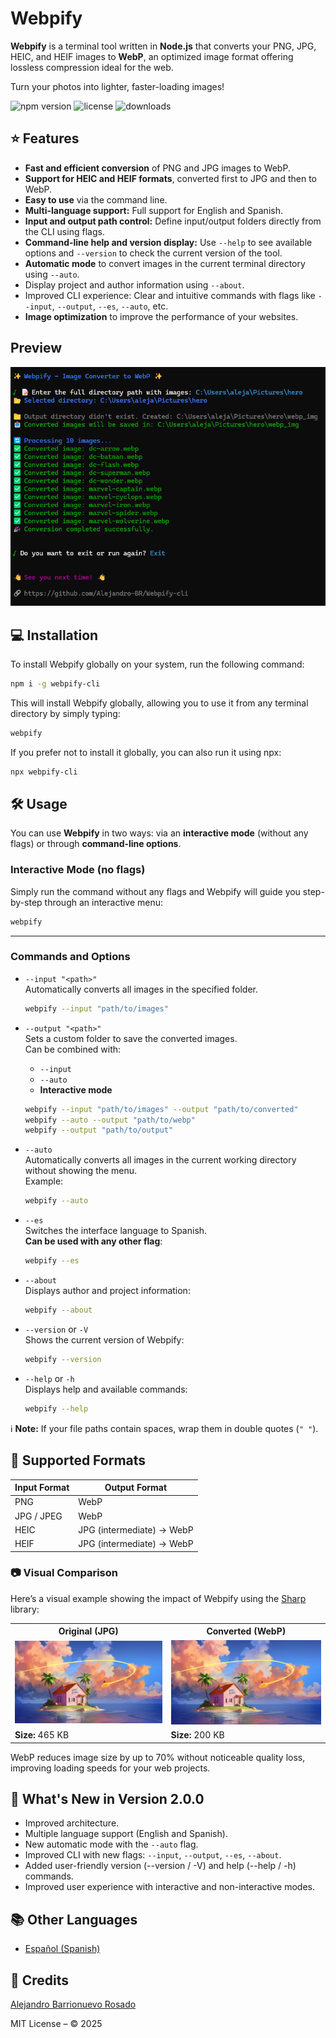 # Webpify

**Webpify** is a terminal tool written in **Node.js** that converts your PNG, JPG, HEIC, and HEIF images to **WebP**, an optimized image format offering lossless compression ideal for the web.

Turn your photos into lighter, faster-loading images!

![npm version](https://img.shields.io/npm/v/webpify-cli)
![license](https://img.shields.io/npm/l/webpify-cli)
![downloads](https://img.shields.io/npm/dt/webpify-cli)


## ⭐ Features

- **Fast and efficient conversion** of PNG and JPG images to WebP.
- **Support for HEIC and HEIF formats**, converted first to JPG and then to WebP.
- **Easy to use** via the command line.
- **Multi-language support:** Full support for English and Spanish.
- **Input and output path control:** Define input/output folders directly from the CLI using flags.
- **Command-line help and version display:** Use `--help` to see available options and `--version` to check the current version of the tool.
- **Automatic mode** to convert images in the current terminal directory using `--auto`.
- Display project and author information using `--about`.
- Improved CLI experience: Clear and intuitive commands with flags like `--input`, `--output`, `--es`, `--auto`, etc.
- **Image optimization** to improve the performance of your websites.

## Preview

![Home](/doc/img/img.png)


## 💻 Installation


To install Webpify globally on your system, run the following command:


```bash
npm i -g webpify-cli
```

This will install Webpify globally, allowing you to use it from any terminal directory by simply typing:


```bash
webpify
```

If you prefer not to install it globally, you can also run it using npx:


```bash
npx webpify-cli
```

## 🛠️ Usage

You can use **Webpify** in two ways: via an **interactive mode** (without any flags) or through **command-line options**.

### Interactive Mode (no flags)

Simply run the command without any flags and Webpify will guide you step-by-step through an interactive menu:

```bash
webpify
```

---

### Commands and Options

- `--input "<path>"`  
  Automatically converts all images in the specified folder.  
  ```bash
  webpify --input "path/to/images"
  ```

- `--output "<path>"`  
  Sets a custom folder to save the converted images.  
  Can be combined with:
  - `--input`  
  - `--auto`  
  - **Interactive mode**
  ```bash
  webpify --input "path/to/images" --output "path/to/converted"
  webpify --auto --output "path/to/webp"
  webpify --output "path/to/output"
  ```

- `--auto`  
  Automatically converts all images in the current working directory without showing the menu.  
  Example:
  ```bash
  webpify --auto
  ```

- `--es`  
  Switches the interface language to Spanish.  
  **Can be used with any other flag**:
  ```bash
  webpify --es
  ```

- `--about`  
  Displays author and project information:
  ```bash
  webpify --about
  ```

- `--version` or `-V`  
  Shows the current version of Webpify:
  ```bash
  webpify --version
  ```

- `--help` or `-h`  
  Displays help and available commands:
  ```bash
  webpify --help
  ```


ℹ️ **Note:** If your file paths contain spaces, wrap them in double quotes (`" "`).


## 📁 Supported Formats

| Input Format | Output Format      |
|--------------|--------------------|
| PNG          | WebP               |
| JPG / JPEG   | WebP               |
| HEIC         | JPG (intermediate) → WebP |
| HEIF         | JPG (intermediate) → WebP |

### 📷 Visual Comparison

Here’s a visual example showing the impact of Webpify using the [Sharp](https://github.com/lovell/sharp) library:

<table>
  <tr>
    <th>Original (JPG)</th>
    <th>Converted (WebP)</th>
  </tr>
  <tr>
    <td><img src="./doc/img/demo.jpg" width="300" alt="Original JPG"></td>
    <td><img src="./doc/img/demo.webp" width="300" alt="WebP version"></td>
  </tr>
  <tr>
    <td><b>Size:</b> 465 KB</td>
    <td><b>Size:</b> 200 KB</td>
  </tr>
</table>

WebP reduces image size by up to 70% without noticeable quality loss, improving loading speeds for your web projects.

## 🚀 What's New in Version 2.0.0

- Improved architecture.
- Multiple language support (English and Spanish).
- New automatic mode with the `--auto` flag.
- Improved CLI with new flags: `--input`, `--output`, `--es`, `--about`.
- Added user-friendly version (--version / -V) and help (--help / -h) commands.
- Improved user experience with interactive and non-interactive modes.

## 📚 Other Languages

- [Español (Spanish)](https://github.com/Alejandro-BR/Webpify-cli/blob/main/doc/README.es.md)

## 🙌 Credits


[Alejandro Barrionuevo Rosado](https://github.com/Alejandro-BR)

MIT License – © 2025
